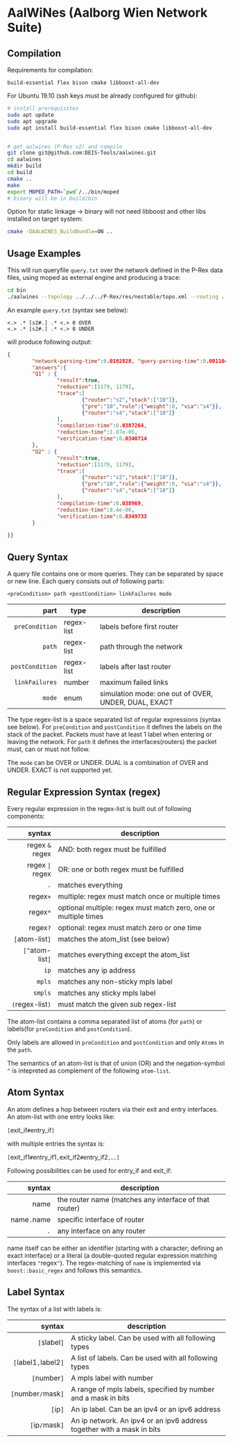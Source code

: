 # AalWiNes (Aalborg Wien Network Suite)
## Compilation
Requirements for compilation:

```
build-essential flex bison cmake libboost-all-dev
```

For Ubuntu 19.10 (ssh keys must be already configured for github):

```bash
# install prerequisites 
sudo apt update
sudo apt upgrade
sudo apt install build-essential flex bison cmake libboost-all-dev


# get aalwines (P-Rex v2) and compile
git clone git@github.com:DEIS-Tools/aalwines.git
cd aalwines
mkdir build
cd build
cmake ..
make
export MOPED_PATH=`pwd`/../bin/moped
# binary will be in build/bin
```

Option for static linkage -> binary will not need libboost and other libs installed on target system:

```bash
cmake -DAALWINES_BuildBundle=ON ..
```

## Usage Examples

This will run queryfile `query.txt` over the network defined in the P-Rex data files, using moped as external engine and producing a trace:
    
```bash
cd bin
./aalwines --topology ../../../P-Rex/res/nestable/topo.xml --routing ../../../P-Rex/res/nestable/routing.xml -e 1 -q query.txt -t
```

An example `query.txt` (syntax see below):
```
<.> .* [s2#.] .* <.> 0 OVER
<.> .* [s2#.] .* <.> 0 UNDER
```

will produce following output:
```json
{
        "network-parsing-time":0.0192828, "query-parsing-time":0.0011643,
        "answers":{
        "Q1" : {
                "result":true,
                "reduction":[1179, 1179],
                "trace":[
                        {"router":"s2","stack":["10"]},
                        {"pre":"10","rule":{"weight":0, "via":"s4"}},
                        {"router":"s4","stack":["10"]}
                ],
                "compilation-time":0.0387264,
                "reduction-time":1.07e-05,
                "verification-time":0.0340714
        },
        "Q2" : {
                "result":true,
                "reduction":[1179, 1179],
                "trace":[
                        {"router":"s2","stack":["10"]},
                        {"pre":"10","rule":{"weight":0, "via":"s4"}},
                        {"router":"s4","stack":["10"]}
                ],
                "compilation-time":0.038969,
                "reduction-time":8.4e-06,
                "verification-time":0.0349733
        }

}}
```

## Query Syntax

A query file contains one or more queries. They can be separated by space or new line. Each query consists out of following parts:

```
<preCondition> path <postCondition> linkFailures mode
```
| part           | type       | description |
| -------------: | ---------- | ----------- |
| `preCondition` | regex-list | labels before first router |
| `path`         | regex-list | path through the network |
| `postCondition`| regex-list | labels after last router |
| `linkFailures` | number     | maximum failed links |
| `mode`         | enum       | simulation mode: one out of OVER, UNDER, DUAL, EXACT |

The type regex-list is a space separated list of regular expressions (syntax see below).
For `preCondition` and `postCondition` it defines the labels on the stack of the packet. Packets must have at least 1 label when entering or leaving the network. For `path` it defines the interfaces(routers) the packet must, can or must not follow.

The `mode` can be OVER or UNDER. DUAL is a combination of OVER and UNDER. EXACT is not supported yet.

## Regular Expression Syntax (regex)

Every regular expression in the regex-list is built out of following components:

| syntax          | description |
| --------------: | ----------- |
| regex `&` regex | AND: both regex must be fulfilled |
| regex `\|` regex | OR: one or both regex must be fulfilled |
| `.`             | matches everything |
| regex`+`        | multiple: regex must match once or multiple times |
| regex`*`        | optional multiple: regex must match zero, one or multiple times |
| regex`?`        | optional: regex must match zero or one time |
| `[`atom-list`]` | matches the atom_list (see below) |
| `[^`atom-list`]`| matches everything except the atom_list |
| `ip`            | matches any ip address |
| `mpls`          | matches any non-sticky mpls label |
| `smpls`         | matches any sticky mpls label |
| `(`regex-list`)`| must match the given sub regex-list |

The atom-list contains a comma separated list of atoms (for `path`) or labels(for `preCondition` and `postCondition`).

Only labels are allowed in `preCondition` and `postCondition` and only `Atoms` in the `path`.

The semantics of an atom-list is that of union (OR) and the negation-symbol `^` is intepreted as complement of the following `atom-list`.

## Atom Syntax
An atom defines a hop between routers via their exit and entry interfaces. An atom-list with one entry looks like:

`[`exit_if`#`entry_if`]`

with multiple entries the syntax is:

`[`exit_if1`#`entry_if1`,`exit_if2`#`entry_if2`,`...`]`

Following possibilities can be used for entry_if and exit_if:

| syntax          | description |
| --------------: | ----------- |
| name            | the router name (matches any interface of that router) |
| name`.`name     | specific interface of router |
| `.`             | any interface on any router |

name itself can be either an identifier (starting with a character; defining an exact interface) or a literal (a double-quoted regular expression matching interfaces `"`regex`"`). 
The regex-matching of `name` is implemented via `boost::basic_regex` and follows this semantics.

## Label Syntax
The syntax of a list with labels is:

| syntax          | description |
| --------------: | ----------- |
| `[$`label`]`        | A sticky label. Can be used with all following types |
| `[`label1`,`label2`]`        | A list of labels. Can be used with all following types |
| `[`number`]`        | A mpls label with number |
| `[`number`/`mask`]`   | A range of mpls labels, specified by number and a mask in bits |
| `[`ip`]`            | An ip label. Can be an ipv4 or an ipv6 address |
| `[`ip`/`mask`]`   | An ip network. An ipv4 or an ipv6 address together with a mask in bits |
